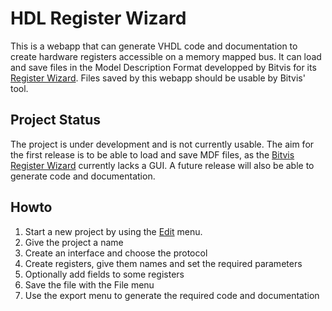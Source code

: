 # HDL Register Wizard

This is a webapp that can generate VHDL code and documentation to create hardware registers accessible on a memory mapped bus. It can load and save files in the Model Description Format developped by Bitvis for its [Register Wizard](https://bitvis.no/dev-tools/register-wizard/). Files saved by this webapp should be usable by Bitvis' tool.

## Project Status

The project is under development and is not currently usable. The aim for the first release is to be able to load and save MDF files, as the [Bitvis Register Wizard](https://bitvis.no/dev-tools/register-wizard/) currently lacks a GUI.
A future release will also be able to generate code and documentation.

## Howto

1. Start a new project by using the [Edit](edit) menu.
1. Give the project a name
1. Create an interface and choose the protocol
1. Create registers, give them names and set the required parameters
1. Optionally add fields to some registers
1. Save the file with the File menu
1. Use the export menu to generate the required code and documentation
